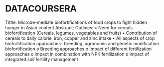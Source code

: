 # DATACOURSERA

Tittle: Microbe-mediate biofortifications of food crops to fight hidden hunger in Asian content
Abstract:
Outlines:
•	Need for cereals biofortification (Cereals, legumes, vegetables and fruits)
•	Contribution of cereals to daily calorie, iron, copper and zinc intake 
•	All aspects of crop biofortification approaches- breeding, agronomic and genetic modification biofortification
o	Breeding approaches
o	Impact of different fertilization approaches 
o	Impact in combination with NPK fertilization
o	Impact of integrated soil fertility management
